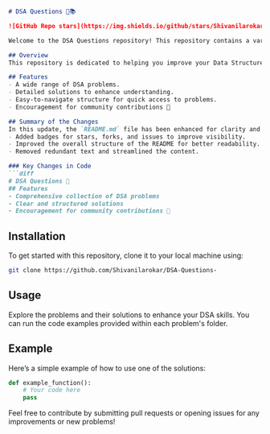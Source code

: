 ```markdown
# DSA Questions 🤖📚

![GitHub Repo stars](https://img.shields.io/github/stars/Shivanilarokar/DSA-Questions-) ![GitHub forks](https://img.shields.io/github/forks/Shivanilarokar/DSA-Questions-) ![GitHub issues](https://img.shields.io/github/issues/Shivanilarokar/DSA-Questions-)

Welcome to the DSA Questions repository! This repository contains a variety of DSA problems along with their solutions, designed to help you enhance your problem-solving skills.

## Overview
This repository is dedicated to helping you improve your Data Structures and Algorithms (DSA) skills by providing a comprehensive collection of problems and their solutions.

## Features
- A wide range of DSA problems.
- Detailed solutions to enhance understanding.
- Easy-to-navigate structure for quick access to problems.
- Encouragement for community contributions 🤝

## Summary of the Changes
In this update, the `README.md` file has been enhanced for clarity and presentation. The following changes were made:
- Added badges for stars, forks, and issues to improve visibility.
- Improved the overall structure of the README for better readability.
- Removed redundant text and streamlined the content.

### Key Changes in Code
```diff
# DSA Questions 🤖
## Features
- Comprehensive collection of DSA problems
- Clear and structured solutions
- Encouragement for community contributions 🤝
```

## Installation
To get started with this repository, clone it to your local machine using:
```bash
git clone https://github.com/Shivanilarokar/DSA-Questions-
```

## Usage
Explore the problems and their solutions to enhance your DSA skills. You can run the code examples provided within each problem's folder.

## Example
Here’s a simple example of how to use one of the solutions:
```python
def example_function():
    # Your code here
    pass
```

Feel free to contribute by submitting pull requests or opening issues for any improvements or new problems!
```